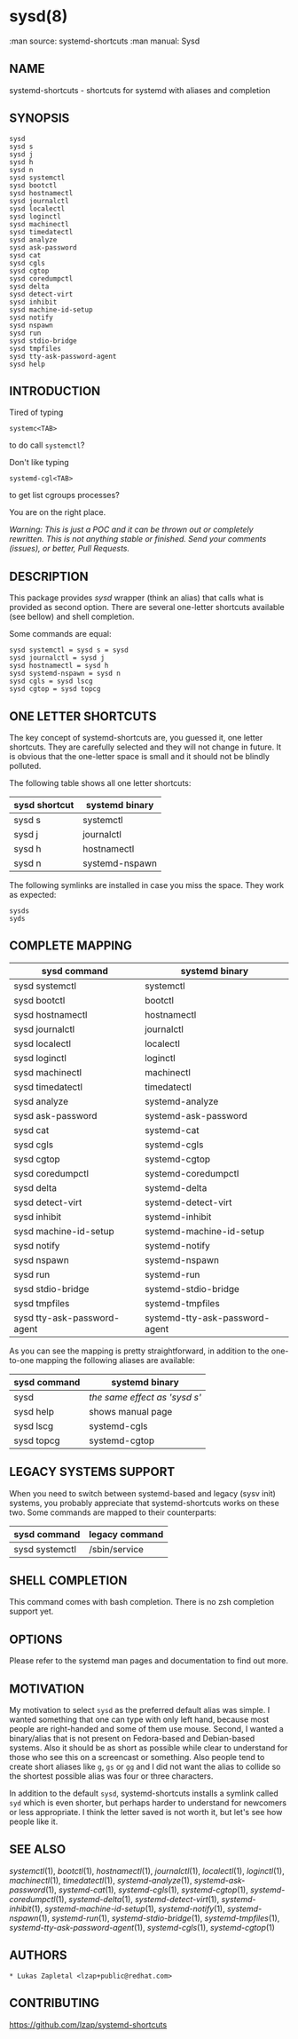 sysd(8)
=======
:man source:  systemd\-shortcuts
:man manual:  Sysd

NAME
----
systemd-shortcuts - shortcuts for systemd with aliases and completion

SYNOPSIS
--------

    sysd
    sysd s
    sysd j
    sysd h
    sysd n
    sysd systemctl
    sysd bootctl
    sysd hostnamectl
    sysd journalctl
    sysd localectl
    sysd loginctl
    sysd machinectl
    sysd timedatectl
    sysd analyze
    sysd ask-password
    sysd cat
    sysd cgls
    sysd cgtop
    sysd coredumpctl
    sysd delta
    sysd detect-virt
    sysd inhibit
    sysd machine-id-setup
    sysd notify
    sysd nspawn
    sysd run
    sysd stdio-bridge
    sysd tmpfiles
    sysd tty-ask-password-agent
    sysd help

INTRODUCTION
------------

Tired of typing

    systemc<TAB>

to do call `systemctl`?

Don't like typing

    systemd-cgl<TAB>

to get list cgroups processes?

You are on the right place.

*Warning: This is just a POC and it can be thrown out or completely rewritten.
This is not anything stable or finished. Send your comments (issues), or
better, Pull Requests.*

DESCRIPTION
-----------

This package provides *sysd* wrapper (think an alias) that calls what is
provided as second option. There are several one-letter shortcuts available
(see bellow) and shell completion.

Some commands are equal:

    sysd systemctl = sysd s = sysd
    sysd journalctl = sysd j
    sysd hostnamectl = sysd h
    sysd systemd-nspawn = sysd n
    sysd cgls = sysd lscg
    sysd cgtop = sysd topcg

ONE LETTER SHORTCUTS
--------------------

The key concept of systemd-shortcuts are, you guessed it, one letter shortcuts.
They are carefully selected and they will not change in future. It is obvious
that the one-letter space is small and it should not be blindly polluted.

The following table shows all one letter shortcuts:

| sysd shortcut | systemd binary |
| ------------- | -------------- |
| sysd s        | systemctl      |
| sysd j        | journalctl     |
| sysd h        | hostnamectl    |
| sysd n        | systemd-nspawn |

The following symlinks are installed in case you miss the space. They work as
expected:

    sysds
    syds

COMPLETE MAPPING
----------------

| sysd command                | systemd binary                 |
| ------------                | --------------                 |
| sysd systemctl              | systemctl                      |
| sysd bootctl                | bootctl                        |
| sysd hostnamectl            | hostnamectl                    |
| sysd journalctl             | journalctl                     |
| sysd localectl              | localectl                      |
| sysd loginctl               | loginctl                       |
| sysd machinectl             | machinectl                     |
| sysd timedatectl            | timedatectl                    |
| sysd analyze                | systemd-analyze                |
| sysd ask-password           | systemd-ask-password           |
| sysd cat                    | systemd-cat                    |
| sysd cgls                   | systemd-cgls                   |
| sysd cgtop                  | systemd-cgtop                  |
| sysd coredumpctl            | systemd-coredumpctl            |
| sysd delta                  | systemd-delta                  |
| sysd detect-virt            | systemd-detect-virt            |
| sysd inhibit                | systemd-inhibit                |
| sysd machine-id-setup       | systemd-machine-id-setup       |
| sysd notify                 | systemd-notify                 |
| sysd nspawn                 | systemd-nspawn                 |
| sysd run                    | systemd-run                    |
| sysd stdio-bridge           | systemd-stdio-bridge           |
| sysd tmpfiles               | systemd-tmpfiles               |
| sysd tty-ask-password-agent | systemd-tty-ask-password-agent |

As you can see the mapping is pretty straightforward, in addition to the
one-to-one mapping the following aliases are available:

| sysd command | systemd binary                |
| ------------ | --------------                |
| sysd         | *the same effect as 'sysd s'* |
| sysd help    | shows manual page             |
| sysd lscg    | systemd-cgls                  |
| sysd topcg   | systemd-cgtop                 |

LEGACY SYSTEMS SUPPORT
----------------------

When you need to switch between systemd-based and legacy (sysv init) systems,
you probably appreciate that systemd-shortcuts works on these two. Some
commands are mapped to their counterparts:

| sysd command   | legacy command |
| ------------   | -------------- |
| sysd systemctl | /sbin/service  |

SHELL COMPLETION
----------------

This command comes with bash completion. There is no zsh completion support yet.

OPTIONS
-------

Please refer to the systemd man pages and documentation to find out more.

MOTIVATION
----------

My motivation to select `sysd` as the preferred default alias was simple. I
wanted something that one can type with only left hand, because most people
are right-handed and some of them use mouse. Second, I wanted a binary/alias
that is not present on Fedora-based and Debian-based systems. Also it should
be as short as possible while clear to understand for those who see this on a
screencast or something. Also people tend to create short aliases like `g`,
`gs` or `gg` and I did not want the alias to collide so the shortest possible
alias was four or three characters.

In addition to the default `sysd`, systemd-shortcuts installs a symlink called
`syd` which is even shorter, but perhaps harder to understand for newcomers or
less appropriate. I think the letter saved is not worth it, but let's see how
people like it.

SEE ALSO
--------

*systemctl*(1), *bootctl*(1), *hostnamectl*(1), *journalctl*(1),
*localectl*(1), *loginctl*(1), *machinectl*(1), *timedatectl*(1),
*systemd-analyze*(1), *systemd-ask-password*(1), *systemd-cat*(1),
*systemd-cgls*(1), *systemd-cgtop*(1), *systemd-coredumpctl*(1),
*systemd-delta*(1), *systemd-detect-virt*(1), *systemd-inhibit*(1),
*systemd-machine-id-setup*(1), *systemd-notify*(1), *systemd-nspawn*(1),
*systemd-run*(1), *systemd-stdio-bridge*(1), *systemd-tmpfiles*(1),
*systemd-tty-ask-password-agent*(1), *systemd-cgls*(1), *systemd-cgtop*(1)

AUTHORS
-------

    * Lukas Zapletal <lzap+public@redhat.com>

CONTRIBUTING
------------

https://github.com/lzap/systemd-shortcuts

